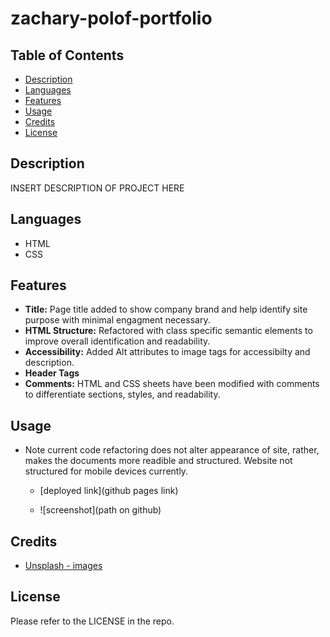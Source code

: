 # zachary-polof-portfolio

## Table of Contents

* [Description](#description)
* [Languages](#languages)
* [Features](#features)
* [Usage](#usage)
* [Credits](#credits)
* [License](#license)  


## Description

 INSERT DESCRIPTION OF PROJECT HERE

## Languages

* HTML
* CSS

## Features

* **Title:** Page title added to show company brand and help identify site purpose with minimal engagment necessary.
* **HTML Structure:** Refactored with class specific semantic elements to improve overall identification and readability.
* **Accessibility:** Added Alt attributes to image tags for accessibilty and description.
* **Header Tags** 
* **Comments:** HTML and CSS sheets have been modified with comments to differentiate sections, styles, and readability.

## Usage

* Note current code refactoring does not alter appearance of site,  rather, makes the documents more readible and structured. Website not structured for mobile devices currently.

    * [deployed link](github pages link)

    * ![screenshot](path on github)

    
    

## Credits

* [Unsplash - images](https://unsplash.com/)

## License

Please refer to the LICENSE in the repo.
